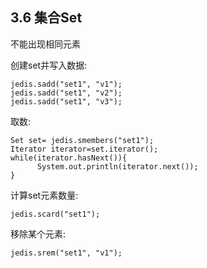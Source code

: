 ## 3.6 集合Set

不能出现相同元素

创建set并写入数据:

	jedis.sadd("set1", "v1");
	jedis.sadd("set1", "v2");
	jedis.sadd("set1", "v3");

取数:

	Set set= jedis.smembers("set1");
	Iterator iterator=set.iterator();
	while(iterator.hasNext()){
	      System.out.println(iterator.next());
	}

计算set元素数量:

    jedis.scard("set1");

移除某个元素:

    jedis.srem("set1", "v1");
